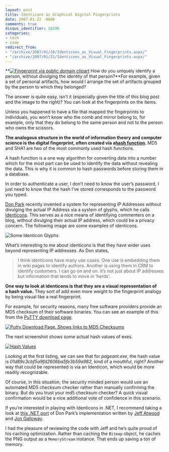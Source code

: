 ```yaml
---
layout: post
title: Identicons as Graphical Digital Fingerprints
date: 2007-01-22 -0800
comments: true
disqus_identifier: 18196
categories:
- tech
- code
redirect_from:
- "/archive/2007/01/20/Identicons_as_Visual_Fingerprints.aspx/"
- "/archive/2007/01/21/Identicons_as_Visual_Fingerprints.aspx/"
---
```


**[![Fingerprint via public domain
clipart](http://haacked.com/images/haacked_com/WindowsLiveWriter/IdenticonsasVisualFingerprints_CB0/fingerprint_thumb1.png)](http://haacked.com/images/haacked_com/WindowsLiveWriter/IdenticonsasVisualFingerprints_CB0/fingerprint3.png)
How do you uniquely identify a person, without divulging the identity of
that person?**For example, given a set of personal artifacts, how would
I arrange the set of artifacts grouped by the person to which they
belonged?

The answer is quite easy, isn’t it (especially given the title of this
blog post and the image to the right)? You can look at the fingerprints
on the items.

Unless you happened to have a file that mapped the fingerprints to
individuals, you won’t know who the comb and mirror belong to, for
example, only that they do belong to the same person and not to the
person who owns the scissors.

**The analogous structure in the world of information theory and
computer science is the digital fingerprint, often created via
a**[**hash
function**](http://en.wikipedia.org/wiki/Hash_function "Hash Functions on Wikipedia").
MD5 and SHA1 are two of the most commonly used hash functions.

A hash function is a one way algorithm for converting data into a number
which for the most part can be used to identify the data without
revealing the data. This is why it is common to hash passwords before
storing them in a database.

In order to authenticate a user, I don’t need to know the user’s
password, I just need to know that the hash I’ve stored corresponds to
the password you typed.

[Don
Park](http://www.docuverse.com/blog/donpark/ "Daily Habit, blog of Don Park")
recently invented a system for representing IP Addresses without
divulging the actual IP Address via a system of glyphs, which he calls
[Identicons](http://www.docuverse.com/blog/donpark/2007/01/19/identicon-explained "Identicon Explained").
This serves as a nice means of identifying commenters on a blog, without
divulging their actual IP address, which could be a privacy concern. The
following image are some examples of identicons.

![Some Identicon
Glyphs](http://haacked.com/images/haacked_com/WindowsLiveWriter/IdenticonsasVisualFingerprints_CB0/identiconsamples_thumb1.png)

What’s interesting to me about identicons is that they have wider uses
beyond representing IP addresses. As Don states,

> I think identicons have many use cases. One use is embedding them in
> wiki pages to identify authors. Another is using them in CRM to
> identify customers. I can go on and on. It’s not just about IP
> addresses but information that tends to move in ’herds’.

**One way to look at identicons is that they are a visual representation
of a hash value.** They sort of add even more weight to the fingerprint
analogy by being visual like a real fingerprint.

For example, for security reasons, many free software providers provide
an MD5 checksum of their software binaries. You can see an example of
this from the [PuTTY download
page](http://www.chiark.greenend.org.uk/~sgtatham/putty/download.html "PuTTY Download Page").

[![Putty Download Page. Shows links to MD5
Checksums](http://haacked.com/images/haacked_com/WindowsLiveWriter/IdenticonsasVisualFingerprints_CB0/image0_thumb5.png)](http://haacked.com/images/haacked_com/WindowsLiveWriter/IdenticonsasVisualFingerprints_CB0/image07.png) 

The next screenshot shows some actual hash values of exes.

[![Hash
Values](http://haacked.com/images/haacked_com/WindowsLiveWriter/IdenticonsasVisualFingerprints_CB0/image0_thumb9.png)](http://haacked.com/images/haacked_com/WindowsLiveWriter/IdenticonsasVisualFingerprints_CB0/image013.png)

Looking at the first listing, we can see that for *pageant.exe*, the
hash value is *01d89c3cbf5a9fd2606ba5fe3b59a982*, kind of a mouthful,
right? Another way that could be represented is via an Identicon, which
would be more readily recognizable.

Of course, in this situation, the security minded person would use an
automated MD5 checksum checker rather than manually confirming the
binary. But do you trust your md5 checksum checker? A quick visual
confirmation would be a nice additional vote of confidence in this
scenario.

If you’re interested in playing with Identicons in .NET, I recommend
taking a look at [this .NET
port](http://www.codinghorror.com/blog/archives/000774.html "Identicons for .NET")
of Don Park’s implementation written by [Jeff
Atwood](http://www.codinghorror.com/blog/ "Jeff Atwood’s blog, Coding Horro")
and [Jon
Galloway](http://weblogs.asp.net/jgalloway/ "Jon Galloway’s Blog").

I had the pleasure of reviewing the code with Jeff and he’s quite proud
of his caching optimization. Rather than caching the `Bitmap` object, he
caches the PNG output as a `MemoryStream` instance. That ends up saving
a ton of memory.

